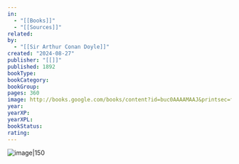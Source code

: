 ```yaml
---
in:
  - "[[Books]]"
  - "[[Sources]]"
related: 
by:
  - "[[Sir Arthur Conan Doyle]]"
created: "2024-08-27"
publisher: "[[]]"
published: 1892
bookType: 
bookCategory: 
bookGroup: 
pages: 360
image: http://books.google.com/books/content?id=buc0AAAAMAAJ&printsec=frontcover&img=1&zoom=1&edge=curl&source=gbs_api
year: 
yearXP: 
yearXPL: 
bookStatus: 
rating:
---
```


![image|150](http://books.google.com/books/content?id=buc0AAAAMAAJ&printsec=frontcover&img=1&zoom=1&edge=curl&source=gbs_api)
